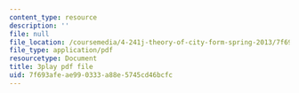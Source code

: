 ```yaml
---
content_type: resource
description: ''
file: null
file_location: /coursemedia/4-241j-theory-of-city-form-spring-2013/7f693afeae990333a88e5745cd46bcfc_LYudSLnQEkY.pdf
file_type: application/pdf
resourcetype: Document
title: 3play pdf file
uid: 7f693afe-ae99-0333-a88e-5745cd46bcfc
---
```

